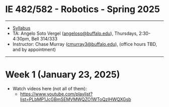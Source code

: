 
# IE 482/582 - Robotics - Spring 2025

--- 

- [Syllabus](IE_482-582_Syllabus_Spring_2025.pdf)
- TA:  Angelo Soto Vergel (angeloso@buffalo.edu), Thursdays, 2:30-4:30pm, Bell 314/333
- Instructor:  Chase Murray (cmurray3@buffalo.edu), (office hours TBD, and by appointment)

---

# Week 1 (January 23, 2025)
- Watch videos here (not all of them):
    - https://www.youtube.com/playlist?list=PLbMP1JcGBmSEMVMWQZO1WToQzIHWQXGsb

